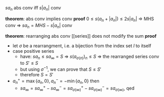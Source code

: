 $sa_{n}$ abs conv iff $s|a_{n}|$ conv

**theorem**: abs conv implies conv
**proof**
$0\leq s(a_{n}+|a_{n}|)\leq 2s|a_{n}|$ => MHS conv => $sa_{n}=MHS-s|a_{n}|$ conv

**theorem**: rearranging abs conv [[series]] does not modify the sum
**proof**
- let $\sigma$ be a rearrangment, i.e. a bijection from the index set $I$ to itself
- case positive series
	- have: $sa_{n}\leq sa_{\infty}=S$ => $s(a_{\sigma(n)})_{n} \leq S$ => the rearranged series conv to $S'\leq S$
	- but using $\sigma^{-1}$, we can prove that $S\leq S'$
	- therefore $S=S'$
- $a_{n}^{+}=\max\{a_{n},0\}, a_{n}^{-}=-\min\{a_{n},0\}$ then
	- $sa_{\infty}=sa_{\infty}^{+}-sa_{\infty}^{-}=sa_{\sigma(\infty)}^{+}-sa_{\sigma(\infty)}^{-}=sa_{\sigma(\infty)}$, qed
